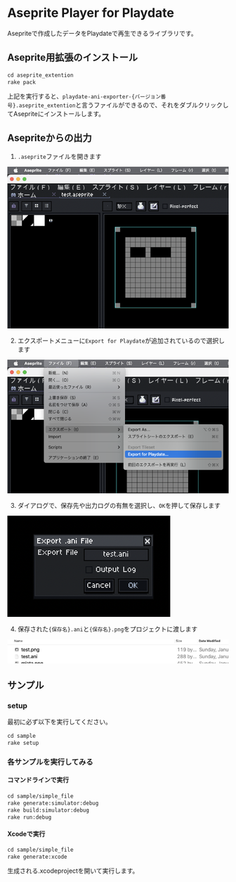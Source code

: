 # Aseprite Player for Playdate

Asepriteで作成したデータをPlaydateで再生できるライブラリです。


## Aseprite用拡張のインストール

```
cd aseprite_extention
rake pack
```

上記を実行すると、`playdate-ani-exporter-{バージョン番号}.aseprite_extention`と言うファイルができるので、それをダブルクリックしてAsepriteにインストールします。

## Asepriteからの出力

1. `.aseprite`ファイルを開きます

![](docimages/00.png)

2. エクスポートメニューに`Export for Playdate`が追加されているので選択します

![](docimages/01.png)

3. ダイアログで、保存先や出力ログの有無を選択し、`OK`を押して保存します

![](docimages/02.png)

4. 保存された`{保存名}.ani`と`{保存名}.png`をプロジェクトに渡します

![](docimages/03.png)


## サンプル

### setup

最初に必ず以下を実行してください。

```
cd sample
rake setup
```

### 各サンプルを実行してみる

#### コマンドラインで実行

```
cd sample/simple_file
rake generate:simulator:debug
rake build:simulator:debug
rake run:debug
```

#### Xcodeで実行

```
cd sample/simple_file
rake generate:xcode
```

生成される.xcodeprojectを開いて実行します。

